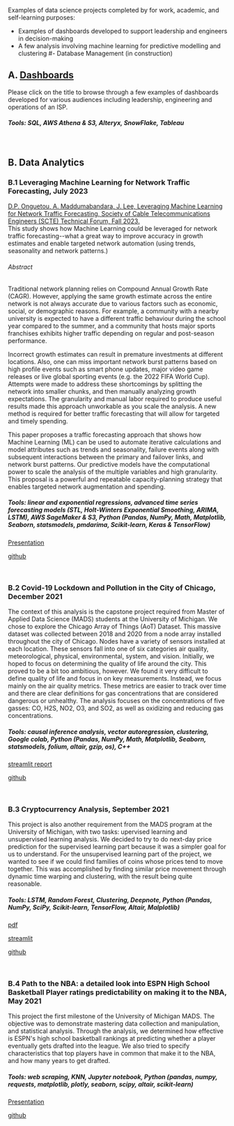 
Examples of data science projects completed by for work, academic, and self-learning purposes:
- Examples of dashboards developed to support leadership and engineers in decision-making
- A few analysis involving machine learning for predictive modelling and clustering
#- Database Management (in construction)

<!-- This webpage provides examples of data science projects completed by Diane for work, academic, and self-learning purposes. Those studies encompasses a broad range of skills including: 
- RESEARCH SKILLS: critical thinking; qualitative inquiry; study design (questions, hypothesis, methodology); technical writing; oral presentation to both leadership and technical audiences
- METHODS: web scraping, databases and cloud computing; data wrangling and data manipulation; visualization and dashboarding; statistical analysis; data mining and machine learning for causal inference analysis, network and social media analysis, learning analysis, and NLP
- TOOLSET: SQL and key-value NoSQL; Python programming for data analysis; AWS cloud computing (SageMaker, S3, Athena); SnowFlake; Alteryx; Tableau; Power BI
<br>
-->
## A. [Dashboards](https://dianemads.github.io/dashboards/)
Please click on the title to browse through a few examples of dashboards developed for various audiences including leadership, engineering and operations of an ISP. 
##### Tools: SQL, AWS Athena & S3, Alteryx, SnowFlake, Tableau
<br>

## B. Data Analytics
### B.1 Leveraging Machine Learning for Network Traffic Forecasting, July 2023
[D.P. Onguetou, A. Maddumabandara, J. Lee, Leveraging Machine Learning for Network Traffic Forecasting, Society of Cable Telecommunications Engineers (SCTE) Technical Forum, Fall 2023.](https://www.nctatechnicalpapers.com/Paper/2023/3580_Lee_5100_paper)
<br> This study shows how Machine Learning could be leveraged for network traffic forecasting--what a great way to improve accuracy in growth estimates and enable targeted network automation (using trends, seasonality and network patterns.)

###### Abstract
Traditional network planning relies on Compound Annual Growth Rate (CAGR). However, applying the same growth estimate across the entire network is not always accurate due to various factors such as economic, social, or demographic reasons. For example, a community with a nearby university is expected to have a different traffic behaviour during the school year compared to the summer, and a community that hosts major sports franchises exhibits higher traffic depending on regular and post-season performance.

Incorrect growth estimates can result in premature investments at different locations. Also, one can miss important network burst patterns based on high profile events such as smart phone updates, major video game releases or live global sporting events (e.g. the 2022 FIFA World Cup). Attempts were made to address these shortcomings by splitting the network into smaller chunks, and then manually analyzing growth expectations. The granularity and manual labor required to produce useful results made this approach unworkable as you scale the analysis. A new method is required for better traffic forecasting that will allow for targeted and timely spending.

This paper proposes a traffic forecasting approach that shows how Machine Learning (ML) can be used to automate iterative calculations and model attributes such as trends and seasonality, failure events along with subsequent interactions between the primary and failover links, and network burst patterns. Our predictive models have the computational power to scale the analysis of the multiple variables and high granularity. This proposal is a powerful and repeatable capacity-planning strategy that enables targeted network augmentation and spending.

##### Tools: linear and exponential regressions, advanced time series forecasting models (STL, Holt-Winters Exponential Smoothing, ARIMA, LSTM), AWS SageMaker & S3, Python (Pandas, NumPy, Math, Matplotlib, Seaborn, statsmodels, pmdarima, Scikit-learn, Keras & TensorFlow)

<a href="https://github.com/dianeMADS/traffic-forecasting/blob/main/assets/3580_DPO_5100_presentation.pdf">Presentation</a> 

[github](https://github.com/dianeMADS/traffic-forecasting/tree/main)

<br>

### B.2 Covid-19 Lockdown and Pollution in the City of Chicago, December 2021
The context of this analysis is the capstone project required from Master of Applied Data Science (MADS) students at the University of Michigan. We chose to explore  the Chicago Array of Things (AoT) Dataset. This massive dataset was collected between 2018 and 2020 from a node array installed throughout the city of Chicago. Nodes have a variety of sensors installed at each location. These sensors fall into one of six categories air quality, meteorological, physical, environmental, system, and vision. Initially, we hoped to focus on determining the quality of life around the city. This proved to be a bit too ambitious, however. We found it very difficult to define quality of life and focus in on key measurements. Instead, we focus mainly on the air quality metrics. These metrics are easier to track over time and there are clear definitions for gas concentrations that are considered dangerous or unhealthy. The analysis focuses on the concentrations of five gasses: CO, H2S, NO2, O3, and SO2, as well as oxidizing and reducing gas concentrations.

##### Tools: causal inference analysis, vector autoregression, clustering, Google colab, Python (Pandas, NumPy, Math, Matplotlib, Seaborn, statsmodels, folium, altair, gzip, os), C++

[streamlit report](https://dianemads-capstone-streamlitstreamlit-hyz5lm.streamlit.app/)

[github](https://github.com/dianeMADS/capstone)

<br>

### B.3 Cryptocurrency Analysis, September 2021
This project is also another requirement from the MADS program at the University of Michigan, with two tasks: upervised learning and unsupervised learning analysis. We decided to try to do next-day price prediction for the supervised learning part because it was a simpler goal for us to understand. For the unsupervised learning part of the project, we wanted to see if we could find families of coins whose prices tend to move together. This was accomplished by finding similar price movement through dynamic time warping and clustering, with the result being quite reasonable.

##### Tools: LSTM, Random Forest, Clustering, Deepnote, Python (Pandas, NumPy, SciPy, Scikit-learn, TensorFlow, Altair, Malplotlib)

[pdf](https://github.com/dianeMADS/milestone2/blob/main/report/MADS-milestone2-Onguetou-Nikolsky.pdf)

[streamlit](https://dianemads-milestone2-i4rryagqxtyey26mafg5eb.streamlit.app/)

[github](https://github.com/dianeMADS/milestone2)

<br>

### B.4 Path to the NBA: a detailed look into ESPN High School Basketball Player ratings predictability on making it to the NBA, May 2021
This project the first milestone of the University of Michigan MADS. The objective was to demonstrate mastering data collection and manipulation, and statistical analysis. Through the analysis, we determined how effective is ESPN's high school basketball rankings at predicting whether a player eventually gets drafted into the league. We also tried to specify characteristics that top players have in common that make it to the NBA, and how many years to get drafted.

##### Tools: web scraping, KNN, Jupyter notebook, Python (pandas, numpy, requests, matplotlib, plotly, seaborn, scipy, altair, scikit-learn)

<a href="https://github.com/dianeMADS/milestone1/blob/main/ESPN-to-NBA%20vFinal-1.pdf">Presentation</a>

[github](https://github.com/dianeMADS/milestone1)

[//]: # (# D. Self-Learning)
[//]: # (D.1 Data Manipulation)
